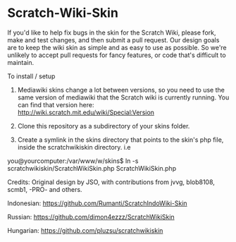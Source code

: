 Scratch-Wiki-Skin
=================

If you'd like to help fix bugs in the skin for the Scratch Wiki, please fork, make and test changes, and then submit a pull request. Our design goals are to keep the wiki skin as simple and as easy to use as possible. So we're unlikely to accept pull requests for fancy features, or code that's difficult to maintain.

To install / setup
1. Mediawiki skins change a lot between versions, so you need to use the same version of mediawiki that the Scratch wiki is currently running. You can find that version here: http://wiki.scratch.mit.edu/wiki/Special:Version

2. Clone this repository as a subdirectory of your skins folder.

3. Create a symlink in the skins directory that points to the skin's php file, inside the scratchwikiskin directory. i.e
  
  you@yourcomputer:/var/www/w/skins$ ln -s scratchwikiskin/ScratchWikiSkin.php ScratchWikiSkin.php

Credits: Original design by JSO, with contributions from jvvg, blob8108, scmb1, -PRO- and others.

Indonesian: https://github.com/Rumanti/ScratchIndoWiki-Skin

Russian: https://github.com/dimon4ezzz/ScratchWikiSkin

Hungarian: https://github.com/pluzsu/scratchwikiskin
